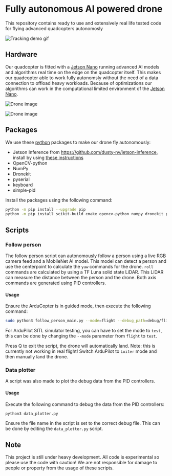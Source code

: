# Fully autonomous AI powered drone
This repository contains ready to use and extensively real life tested code for flying advanced quadcopters autonomosly

![Tracking demo gif](https://github.com/sieuwe1/Autonomous-AI-drone-scripts/raw/main/demo_media/flight.gif)

## Hardware 

Our quadcopter is fitted with a [Jetson Nano](https://www.nvidia.com/en-us/autonomous-machines/embedded-systems/jetson-nano/) running advanced AI models and algorithms real time on the edge on the quadcopter itself. This makes our quadcopter able to work fully autonomsly without the need of a data connection to offload heavy workloads. Because of optimizations our algorithms can work in the computational limited environment of the [Jetson Nano](https://www.nvidia.com/en-us/autonomous-machines/embedded-systems/jetson-nano/).

![Drone image](https://github.com/sieuwe1/Autonomous-AI-drone-scripts/raw/main/demo_media/216C5829-F7F0-4B80-9CDA-27B1BF304F7F.jpeg)

![Drone image](https://github.com/sieuwe1/Autonomous-AI-drone-scripts/raw/main/demo_media/F819741B-72A1-48B6-A64A-C11C24E5973E.jpeg)

## Packages

We use these [python](https://www.python.org/) packages to make our drone fly autonomously:

- Jetson Inference from https://github.com/dusty-nv/jetson-inference, install by using [these instructions](https://github.com/dusty-nv/jetson-inference/blob/master/docs/building-repo-2.md)
- OpenCV-python
- NumPy
- Dronekit
- pyserial
- keyboard
- simple-pid

Install the packages using the following command:

```sh
python -m pip install --upgrade pip
python -m pip install scikit-build cmake opencv-python numpy dronekit pyserial keyboard simple-pid
```

## Scripts

### Follow person

The follow person script can autonomously follow a person using a live RGB camera feed and a MobileNet AI model. This model can detect a person and use the centerpoint to calculate the `yaw` commands for the drone. `roll` commands are calculated by using a TF Luna solid state LiDAR. This LiDAR can measure the distance between the person and the drone. Both axis commands are generated using PID controllers.

#### Usage

Ensure the ArduCopter is in guided mode, then execute the following command:

```sh
sudo python3 follow_person_main.py --mode=flight --debug_path=debug/flight1
```

For ArduPilot SITL simulator testing, you can have to set the mode to `test`, this can be done by changing the `--mode` parameter from `flight` to `test`.

Press Q to exit the script, the drone will automatically land. Note: this is currently not working in real flight! Switch ArduPilot to `Loiter` mode and then manually land the drone.

### Data plotter

A script was also made to plot the debug data from the PID controllers.

#### Usage

Execute the following command to debug the data from the PID controllers:

```sh
python3 data_plotter.py
```

Ensure the file name in the script is set to the correct debug file. This can be done by editing the `data_plotter.py` script.

## Note

This project is still under heavy development. All code is experimental so please use the code with caution! We are not responsible for damage to people or property from the usage of these scripts.
